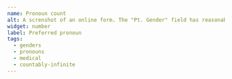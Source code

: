 ```yaml
---
name: Pronoun count
alt: A screnshot of an online form. The "Pt. Gender" field has reasonable checkboxes for "Male", "Female", "Non-binary/genderqueer", and "Prefer not to specify." Below, the "Preferred pronoun" field only accepts numbers, and has buttons to increase or decrease the number. The field is set to 7.
widget: number
label: Preferred pronoun
tags:
  - genders
  - pronouns
  - medical
  - countably-infinite
---
```


